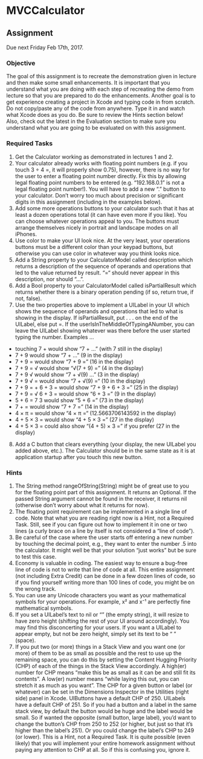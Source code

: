 # MVCCalculator

## Assignment
Due next Friday Feb 17th, 2017.

### Objective
The goal of this assignment is to recreate the demonstration given in lecture and then
make some small enhancements. It is important that you understand what you are
doing with each step of recreating the demo from lecture so that you are prepared to do
the enhancements.
Another goal is to get experience creating a project in Xcode and typing code in from
scratch. Do not copy/paste any of the code from anywhere. Type it in and watch what
Xcode does as you do.
Be sure to review the Hints section below!
Also, check out the latest in the Evaluation section to make sure you understand what
you are going to be evaluated on with this assignment.

### Required Tasks
1. Get the Calculator working as demonstrated in lectures 1 and 2.
2. Your calculator already works with floating point numbers (e.g. if you touch 3 ÷ 4 =,
it will properly show 0.75), however, there is no way for the user to enter a floating point
number directly. Fix this by allowing legal floating point numbers to be entered (e.g.
“192.168.0.1” is not a legal floating point number!). You will have to add a new “.”
button to your calculator. Don’t worry too much about precision or significant digits
in this assignment (including in the examples below).
3. Add some more operations buttons to your calculator such that it has at least a dozen
operations total (it can have even more if you like). You can choose whatever
operations appeal to you. The buttons must arrange themselves nicely in portrait and
landscape modes on all iPhones.
4. Use color to make your UI look nice. At the very least, your operations buttons must
be a different color than your keypad buttons, but otherwise you can use color in
whatever way you think looks nice.
5. Add a String property to your CalculatorModel called description which returns a
description of the sequence of operands and operations that led to the value returned
by result. “=“ should never appear in this description, nor should “…”.
6. Add a Bool property to your CalculatorModel called isPartialResult which returns
whether there is a binary operation pending (if so, return true, if not, false).
7. Use the two properties above to implement a UILabel in your UI which shows the
sequence of operands and operations that led to what is showing in the display. If
isPartialResult, put . . . on the end of the UILabel, else put =. If the
userIsInTheMiddleOfTypingANumber, you can leave the UILabel showing whatever
was there before the user started typing the number. Examples …
* touching 7 + would show “7 + …” (with 7 still in the display)
* 7 + 9 would show “7 + …” (9 in the display)
* 7 + 9 = would show “7 + 9 =” (16 in the display)
* 7 + 9 = √ would show “√(7 + 9) =” (4 in the display)
* 7 + 9 √ would show “7 + √(9) …” (3 in the display)
* 7 + 9 √ = would show “7 + √(9) =“ (10 in the display)
* 7 + 9 = + 6 + 3 = would show “7 + 9 + 6 + 3 =” (25 in the display)
* 7 + 9 = √ 6 + 3 = would show “6 + 3 =” (9 in the display)
* 5 + 6 = 7 3 would show “5 + 6 =” (73 in the display)
* 7 + = would show “7 + 7 =” (14 in the display)
* 4 × π = would show “4 × π =“ (12.5663706143592 in the display)
* 4 + 5 × 3 = would show “4 + 5 × 3 =” (27 in the display)
* 4 + 5 × 3 = could also show “(4 + 5) × 3 =” if you prefer (27 in the display)
8. Add a C button that clears everything (your display, the new UILabel you added
above, etc.). The Calculator should be in the same state as it is at application startup
after you touch this new button.

### Hints
1. The String method rangeOfString(String) might be of great use to you for the
floating point part of this assignment. It returns an Optional. If the passed String
argument cannot be found in the receiver, it returns nil (otherwise don’t worry about
what it returns for now).
2. The floating point requirement can be implemented in a single line of code. Note
that what you are reading right now is a Hint, not a Required Task. Still, see if you
can figure out how to implement it in one or two lines (a curly brace on a line by itself
is not considered a “line of code”).
3. Be careful of the case where the user starts off entering a new number by touching the
decimal point, e.g., they want to enter the number .5 into the calculator. It might well
be that your solution “just works” but be sure to test this case.
4. Economy is valuable in coding. The easiest way to ensure a bug-free line of code is
not to write that line of code at all. This entire assignment (not including Extra
Credit) can be done in a few dozen lines of code, so if you find yourself writing more
than 100 lines of code, you might be on the wrong track.
5. You can use any Unicode characters you want as your mathematical symbols for your
operations. For example, x² and x⁻¹ are perfectly fine mathematical symbols.
6. If you set a UILabel’s text to nil or “” (the empty string), it will resize to have zero
height (shifting the rest of your UI around accordingly). You may find this
disconcerting for your users. If you want a UILabel to appear empty, but not be zero
height, simply set its text to be “ ” (space).
7. If you put two (or more) things in a Stack View and you want one (or more) of them
to be as small as possible and the rest to use up the remaining space, you can do this
by setting the Content Hugging Priority (CHP) of each of the things in the Stack
View accordingly. A high(er) number for CHP means “make this be as small as it can
be and still fit its contents”. A low(er) number means “while laying this out, you can
stretch it as much as you want”. The CHP for a given button or label (or whatever)
can be set in the Dimensions Inspector in the Utilities (right side) panel in Xcode.
UIButtons have a default CHP of 250. UILabels have a default CHP of 251. So if
you had a button and a label in the same stack view, by default the button would be
huge and the label would be small. So if wanted the opposite (small button, large
label), you’d want to change the button’s CHP from 250 to 252 (or higher, but just so
that it’s higher than the label’s 251). Or you could change the label’s CHP to 249 (or
lower). This is a Hint, not a Required Task. It is quite possible (even likely) that you
will implement your entire homework assignment without paying any attention to
CHP at all. So if this is confusing you, ignore it.
